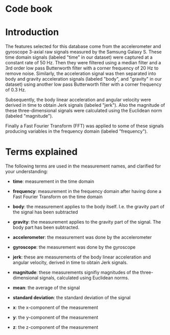 Code book
=========

# Introduction

The features selected for this database come from the accelerometer and gyroscope 3-axial raw signals measured by the Samsung Galaxy S. These time domain signals (labeled "time" in our dataset) were captured at a constant rate of 50 Hz. Then they were filtered using a median filter and a 3rd order low pass Butterworth filter with a corner frequency of 20 Hz to remove noise. Similarly, the acceleration signal was then separated into body and gravity acceleration signals (labeled "body", and "gravity" in our dataset) using another low pass Butterworth filter with a corner frequency of 0.3 Hz. 

Subsequently, the body linear acceleration and angular velocity were derived in time to obtain Jerk signals (labeled "jerk"). Also the magnitude of these three-dimensional signals were calculated using the Euclidean norm (labeled "magnitude"). 

Finally a Fast Fourier Transform (FFT) was applied to some of these signals producing variables in the frequency domain (labeled "frequency").

# Terms explained

The following terms are used in the measurement names, and clarified for your understanding:

* **time**: measurement in the time domain
* **frequency**: measurement in the frequency domain after having done a Fast Fourier Transform on the time domain

* **body**: the measurement applies to the body itself. I.e. the gravity part of the signal has been subtracted
* **gravity**: the measurement applies to the gravity part of the signal. The body part has been subtracted.

* **accelerometer**: the measurement was done by the accelerometer
* **gyroscope**: the measurement was done by the gyroscope

* **jerk**: these are measurements of the body linear acceleration and angular velocity, derived in time to obtain Jerk signals.
* **magnitude**: these measurements signifiy magnitudes of the three-dimensional signals, calculated using Euclidean norms.

* **mean**: the average of the signal
* **standard deviation**: the standard deviation of the signal

* **x**: the x-component of the measurement
* **y**: the y-component of the measurement
* **z**: the z-component of the measurement